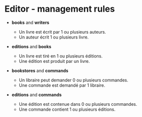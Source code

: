 Editor - management rules
========

- **books** and **writers**
    - Un livre est écrit par 1 ou plusieurs auteurs.
    - Un auteur écrit 1 ou plusieurs livre.

- **editions** and **books**
    - Un livre est tiré en 1 ou plusieurs éditions.
    - Une édition est produit par un livre.

- **bookstores** and **commands**
    - Un libraire peut demander 0 ou plusieurs commandes.
    - Une commande est demandé par 1 libraire.

- **editions** and **commands**
    - Une édition est contenue dans 0 ou plusieurs commandes.
    - Une commande contient 1 ou plusieurs éditions.
